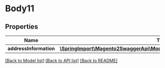 # Body11

## Properties
Name | Type | Description | Notes
------------ | ------------- | ------------- | -------------
**addressInformation** | [**\SpringImport\Magento2SwaggerApi\Model\CheckoutDataTotalsInformationInterface**](CheckoutDataTotalsInformationInterface.md) |  | 

[[Back to Model list]](../README.md#documentation-for-models) [[Back to API list]](../README.md#documentation-for-api-endpoints) [[Back to README]](../README.md)


